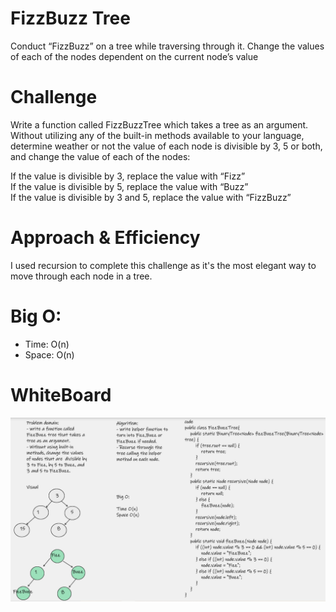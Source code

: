 # FizzBuzz Tree  
Conduct “FizzBuzz” on a tree while traversing through it. Change the values of each of the nodes dependent on the current node’s value

# Challenge
Write a function called FizzBuzzTree which takes a tree as an argument. Without utilizing any of the built-in methods available to your language, determine weather or not the value of each node is divisible by 3, 5 or both, and change the value of each of the nodes:

If the value is divisible by 3, replace the value with “Fizz”  
If the value is divisible by 5, replace the value with “Buzz”  
If the value is divisible by 3 and 5, replace the value with “FizzBuzz”  

# Approach & Efficiency
I used recursion to complete this challenge as it's the most elegant way to move through each node in a tree.  

# Big O:
- Time: O(n)
- Space: O(n) 

# WhiteBoard

![Fizz_Buzz](assets/Challenge18.png)